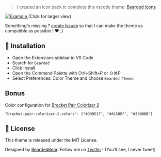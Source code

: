 > I created an icon pack to complete this vscode theme: [Bearded Icons](https://marketplace.visualstudio.com/items?itemName=BeardedBear.beardedicons)

<a href="https://raw.githubusercontent.com/BeardedBear/bearded-theme/master/assets/themes.png" target="_BLANK">
<img alt="Example" src="https://raw.githubusercontent.com/BeardedBear/bearded-theme/master/assets/themes.png">
</a>
(Click for larger view)

Something's missing ? [create Issues](https://github.com/BeardedBear/BeardedTheme/issues) so that I can make the theme as compatible as possible ! ❤️ ;)

## 🚀 Installation

- Open the Extensions sidebar in VS Code
- Search for `Bearded`
- Click Install
- Open the Command Palette with Ctrl+Shift+P or ⇧⌘P
- Select Preferences: Color Theme and choose `Bearded Theme`.

## Bonus

Color configuration for [Bracket Pair Colorizer 2](https://marketplace.visualstudio.com/items?itemName=CoenraadS.bracket-pair-colorizer-2)

```
"bracket-pair-colorizer-2.colors": ["#D39E17", "#A15DEF", "#3398DB"]
```

## 📄 License

This theme is released under the MIT License.

Designed by [BeardedBear](https://github.com/BeardedBear).
Follow me on [Twitter](https://twitter.com/Bearded__Bear) ! (You'll see, I never tweet)
